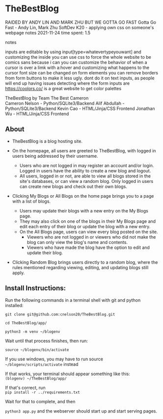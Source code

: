 # TheBestBlog

RAIDED BY ANDY LIN AND MARK ZHU BUT WE GOTTA GO FAST
Gotta Go Fast - Andy Lin, Mark Zhu
SoftDev
K20 - applying own css on someone's webpage notes
2021-11-24
time spent: 1.5

notes

inputs are editable by using input[type=whatevertypeyouwant] and customizing the inside
you can use css to force the whole website to be comics sans because i can
you can customize the behavior of when a cursor is over a limk with a:hover and customizing what happens to the cursor
font size can be changed on form elements
you can remove borders from form buttons to make it less ugly. dont do it on text inputs, as people will end up having issues detecting where the form inputs are
https://coolors.co/ is a great website to get color palettes

TheBestBlog by Team The Best Cameron
<br>
Cameron Nelson - Python/SQLite3/Backend
Alif Abdullah - Python/SQLite3/Backend
Kevin Cao - HTML/Jinja/CSS Frontend
Jonathan Wu - HTML/Jinja/CSS Frontend

## About
* TheBestBlog is a blog hosting site. 

* On the homepage, all users are greeted to TheBestBlog, with logged in users being addressed by their username. 		
	* Users who are not logged in may register an account and/or login. Logged in users have the ability to create a new blog and logout. 
	* All users, logged in or not, are able to view all blogs stored in the site's databases, or can view a random blog. Only logged in users can create new blogs and check out their own blogs. 

* Clicking My Blogs or All Blogs on the home page brings you to a page with a list of blogs. 
	* Users may update their blogs with a new entry on the My Blogs page.
	* They may also click on one of the blogs in their My Blogs page and edit each entry of their blog or update the blog with a new entry.
	* On the All Blogs page, users can view every blog posted on the site. 
		* Viewers who are not logged in or viewers who did not make the blog can only view the blog's name and contents.
		* Viewers who have made the blog have the option to edit and update their blog.

* Clicking Random Blog brings users directly to a random blog, where the rules mentioned regarding viewing, editing, and updating blogs still apply.

## Install Instructions:

Run the following commands in a terminal shell with git and python installed:

`git clone git@github.com:cnelson20/TheBestBlog.git`

`cd TheBestBlog/app/`

`python3 -m venv ~/blogenv`

Wait until that process finishes, then run:

`source ~/blogenv/bin/activate `

If you use windows, you may have to run source `~/blogenv/scripts/activate` instead

If that works, your terminal should appear something like this: <br>
`(blogenv) ~/TheBestBlog/app/`

If that's correct, run <br>
`pip install -r ../requirements.txt`

Wait for that to complete, and then

`python3 app.py` and the webserver should start up and start serving pages.
